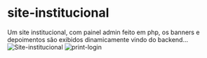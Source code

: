 # site-institucional
Um site institucional, com painel admin feito em php, os banners e depoimentos são exibidos dinamicamente vindo do backend...
![Site-institucional](https://user-images.githubusercontent.com/82414367/158488174-8db99847-c1a5-4754-828d-e1b1daafc1f6.png)
![print-login](https://user-images.githubusercontent.com/82414367/158488344-1a3ec5b6-a4ba-4ba7-a205-c58d3555cc61.png)
